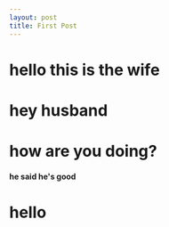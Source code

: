 ```yaml
---
layout: post
title: First Post
---
```



# hello this is the wife

# hey husband

# how are you doing?

#### he said he's good

# **hello**


